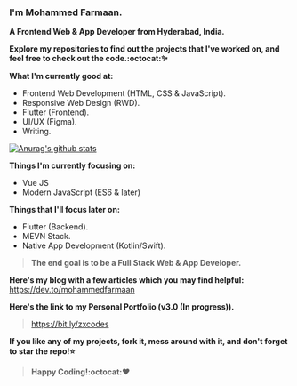 ### I'm Mohammed Farmaan.
**A Frontend Web & App Developer from Hyderabad, India.**

**Explore my repositories to find out the projects that I've worked on, and feel free to check out the code.:octocat::sparkles:**

**What I'm currently good at:**
* Frontend Web Development (HTML, CSS & JavaScript).
* Responsive Web Design (RWD).
* Flutter (Frontend).
* UI/UX (Figma).
* Writing.

[![Anurag's github stats](https://github-readme-stats.vercel.app/api?username=zxcodes&show_icons=true&theme=radical)](https://github.com/anuraghazra/github-readme-stats)

**Things I'm currently focusing on:**
* Vue JS
* Modern JavaScript (ES6 & later)

**Things that I'll focus later on:**
* Flutter (Backend).
* MEVN Stack.
* Native App Development (Kotlin/Swift).

>**The end goal is to be a Full Stack Web & App Developer.**

**Here's my blog with a few articles which you may find helpful:**
https://dev.to/mohammedfarmaan

**Here's the link to my Personal Portfolio (v3.0 (In progress)).** 
>https://bit.ly/zxcodes

**If you like any of my projects, fork it, mess around with it, and don't forget to star the repo!:star:**
>**Happy Coding!:octocat::heart:**

